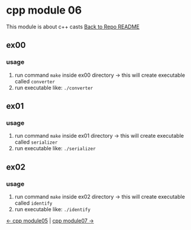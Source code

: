 # cpp module 06
This module is about c++ casts
[Back to Repo README](../README.md)

## ex00
### usage
1. run command `make` inside ex00 directory -> this will create executable called `converter`
2. run executable like: `./converter`

## ex01
### usage
1. run command `make` inside ex01 directory -> this will create executable called `serializer`
2. run executable like: `./serializer`

## ex02
### usage
1. run command `make` inside ex02 directory -> this will create executable called `identify`
2. run executable like: `./identify`


[← cpp module05](../cpp05/README.md) | [cpp module07 →](../cpp07/README.md)

